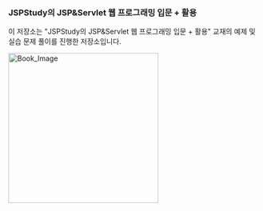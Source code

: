 ### JSPStudy의 JSP&Servlet 웹 프로그래밍 입문 + 활용
이 저장소는 "JSPStudy의 JSP&Servlet 웹 프로그래밍 입문 + 활용" 교재의 예제 및 실습 문제 풀이를 진행한 저장소입니다.<br>

<img src="https://contents.kyobobook.co.kr/sih/fit-in/458x0/pdt/9791193059524.jpg" alt="Book_Image" width="300px">


